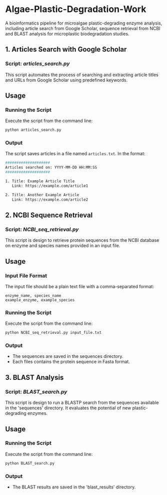 # Algae-Plastic-Degradation-Work
A bioinformatics pipeline for microalgae plastic-degrading enzyme analysis, including article search from Google Scholar, sequence retrieval from NCBI and BLAST analysis for microplastic biodegradation studies.

## 1. Articles Search with Google Scholar

### Script: *articles_search.py*

This script automates the process of searching and extracting article titles and URLs from Google Scholar using predefined keywords.

## Usage

### Running the Script
Execute the script from the command line:
```bash
python articles_search.py
```
### Output
The script saves articles in a file named ```articles.txt```. In the format:
```bash
####################
Articles searched on: YYYY-MM-DD HH:MM:SS
####################

1. Title: Example Article Title
   Link: https://example.com/article1

2. Title: Another Example Article
   Link: https://example.com/article2
```


## 2. NCBI Sequence Retrieval

### Script: *NCBI_seq_retrieval.py*

This script is design to retrieve protein sequences from the NCBI database on enzyme and species names provided in an input file.

## Usage

### Input File Format
The input file should be a plain text file with a comma-separated format:
```text
enzyme_name, species_name
example_enzyme, example_species
```
### Running the Script
Execute the script from the command line:
```bash
python NCBI_seq_retrieval.py input_file.txt
```
### Output
- The sequences are saved in the sequences directory.
- Each files contains the protein sequence in Fasta format.


## 3. BLAST Analysis

### Script: *BLAST_search.py*

This script is design to run a BLASTP search from the sequences available in the 'sequences' directory. 
It evaluates the potential of new plastic-degrading enzymes.

## Usage

### Running the Script
Execute the script from the command line:
```bash
python BLAST_search.py
```
### Output
- The BLAST results are saved in the 'blast_results' directory.
